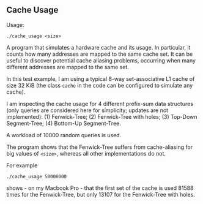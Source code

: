 Cache Usage
-

Usage:

    ./cache_usage <size>

A program that simulates a hardware cache and its usage.
In particular, it counts how many addresses
are mapped to the same cache set.
It can be useful to discover potential cache aliasing problems,
occurring when many different addresses are mapped to the same set.

In this test example, I am using a typical 8-way set-associative L1 cache
of size 32 KiB (the class `cache` in the code can be configured to simulate
any cache).

I am inspecting the cache usage for 4 different prefix-sum data structures
(only queries are considered here for simplicity; updates are not implemented):
(1) Fenwick-Tree; (2) Fenwick-Tree with holes; (3) Top-Down Segment-Tree;
(4) Bottom-Up Segment-Tree.

A workload of 10000 random queries is used.

The program shows that the Fenwick-Tree suffers from cache-aliasing for big
values of `<size>`, whereas all other implementations do not.

For example

    ./cache_usage 50000000

shows - on my Macbook Pro - that the first set of the cache is used 81588 times for the Fenwick-Tree,
but only 13107 for the Fenwick-Tree with holes.

